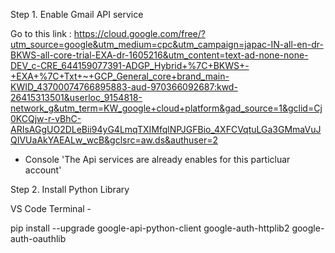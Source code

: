 Step 1. Enable Gmail API service

Go to this link : https://cloud.google.com/free/?utm_source=google&utm_medium=cpc&utm_campaign=japac-IN-all-en-dr-BKWS-all-core-trial-EXA-dr-1605216&utm_content=text-ad-none-none-DEV_c-CRE_644159077391-ADGP_Hybrid+%7C+BKWS+-+EXA+%7C+Txt+~+GCP_General_core+brand_main-KWID_43700074766895883-aud-970366092687:kwd-26415313501&userloc_9154818-network_g&utm_term=KW_google+cloud+platform&gad_source=1&gclid=Cj0KCQjw-r-vBhC-ARIsAGgUO2DLeBii94yG4LmqTXIMfqlNPJGFBio_4XFCVqtuLGa3GMmaVuJQIVUaAkYAEALw_wcB&gclsrc=aw.ds&authuser=2

- Console 'The Api services are already enables for this particluar account'


Step 2. Install Python Library

VS Code Terminal - 

pip install --upgrade google-api-python-client google-auth-httplib2 google-auth-oauthlib
